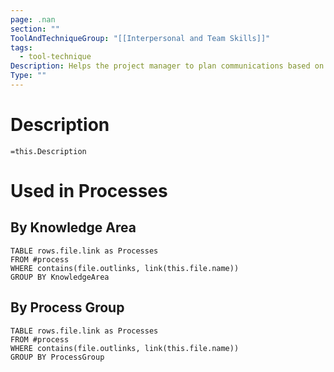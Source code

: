 ```yaml
---
page: .nan
section: ""
ToolAndTechniqueGroup: "[[Interpersonal and Team Skills]]"
tags:
  - tool-technique
Description: Helps the project manager to plan communications based on the project environment as well as the organization's political environment. Political awareness concerns the recognition of power relationships, both formal and informal, and also the willingness to operate within these structures. An understanding of the strategies of the organization, knowing who wields power and influence in this arena, and developing an ability to communicate with these stakeholders are all aspects of political awareness.
Type: ""
---
```

# Description
`=this.Description`
# Used in Processes
## By Knowledge Area
```dataview
TABLE rows.file.link as Processes
FROM #process 
WHERE contains(file.outlinks, link(this.file.name))
GROUP BY KnowledgeArea
```
## By Process Group
```dataview
TABLE rows.file.link as Processes
FROM #process 
WHERE contains(file.outlinks, link(this.file.name))
GROUP BY ProcessGroup
```


